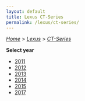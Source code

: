 ```yaml
---
layout: default
title: Lexus CT-Series
permalink: /lexus/ct-series/
---
```

[*Home*](/) > [*Lexus*](/lexus/) > [*CT-Series*](/lexus/ct-series/)

**Select year**

- [2011](/lexus/ct-series/2011/)
- [2012](/lexus/ct-series/2012/)
- [2013](/lexus/ct-series/2013/)
- [2014](/lexus/ct-series/2014/)
- [2015](/lexus/ct-series/2015/)
- [2017](/lexus/ct-series/2017/)
